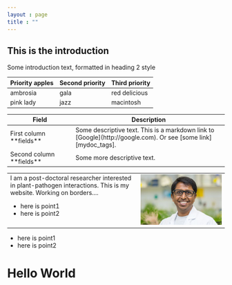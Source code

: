 ```yaml
---
layout : page
title : ""
---
```

## This is the introduction <a name="introduction"></a>
Some introduction text, formatted in heading 2 style
<div id='id-section1' width='60%' />


| Priority apples | Second priority | Third priority |
|-------|--------|---------|
| ambrosia | gala | red delicious |
| pink lady | jazz | macintosh |

<table>
<colgroup>
<col width="30%" />
<col width="70%" />
</colgroup>
<thead>
<tr class="header">
<th>Field</th>
<th>Description</th>
</tr>
</thead>
<tbody>
<tr>
<td markdown="span">First column **fields**</td>
<td markdown="span">Some descriptive text. This is a markdown link to [Google](http://google.com). Or see [some link][mydoc_tags].</td>
</tr>
<tr>
<td markdown="span">Second column **fields**</td>
<td markdown="span">Some more descriptive text.
</td>
</tr>
</tbody>
</table>

<table>
  <tr><td style="border: none;" width="60%" valign="top" align="left">
      I am a post-doctoral researcher interested in plant-pathogen interactions.
      This is my website. Working on borders....
<ul>
  <li>here is point1</li>
  <li>here is point2</li>
</ul></td>
    <td width="40%" style="border: none;">
      <img style="float: center; border: none;" src="gsMPI.jpg" width="100%"/>
    </td>
  </tr>
</table>

* here is point1 
* here is point2 
# Hello World
